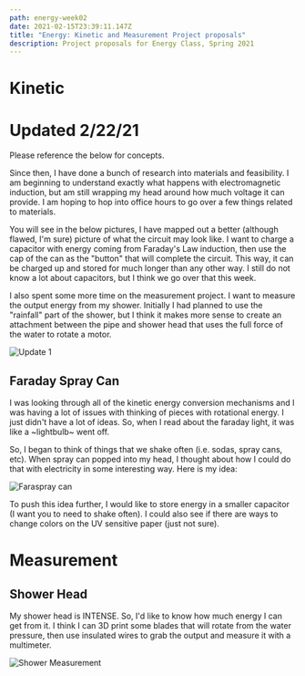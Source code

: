 ```yaml
---
path: energy-week02
date: 2021-02-15T23:39:11.147Z
title: "Energy: Kinetic and Measurement Project proposals"
description: Project proposals for Energy Class, Spring 2021
---
```

# Kinetic

# Updated 2/22/21

Please reference the below for concepts.

Since then, I have done a bunch of research into materials and feasibility. I am beginning to understand exactly what happens with electromagnetic induction, but am still wrapping my head around how much voltage it can provide. I am hoping to hop into office hours to go over a few things related to materials. 

You will see in the below pictures, I have mapped out a better (although flawed, I'm sure) picture of what the circuit may look like. I want to charge a capacitor with energy coming from Faraday's Law induction, then use the cap of the can as the "button" that will complete the circuit. This way, it can be charged up and stored for much longer than any other way. I still do not know a lot about capacitors, but I think we go over that this week. 

I also spent some more time on the measurement project. I want to measure the output energy from my shower. Initially I had planned to use the "rainfall" part of the shower, but I think it makes more sense to create an attachment between the pipe and shower head that uses the full force of the water to rotate a motor.

![Update 1](/../assets/energy/kinetic/ideation2.png)

## Faraday Spray Can

I was looking through all of the kinetic energy conversion mechanisms and I was having a lot of issues with thinking of pieces with rotational energy. I just didn't have a lot of ideas. So, when I read about the faraday light, it was like a ~lightbulb~ went off. 

So, I began to think of things that we shake often (i.e. sodas, spray cans, etc). When spray can popped into my head, I thought about how I could do that with electricity in some interesting way. Here is my idea:

![Faraspray can](/../assets/energy/kinetic/Faraspray.JPG)

To push this idea further, I would like to store energy in a smaller capacitor (I want you to need to shake often). I could also see if there are ways to change colors on the UV sensitive paper (just not sure).

# Measurement

## Shower Head

My shower head is INTENSE. So, I'd like to know how much energy I can get from it. I think I can 3D print some blades that will rotate from the water pressure, then use insulated wires to grab the output and measure it with a multimeter.

![Shower Measurement](/../assets/energy/measurement/shower.JPG)